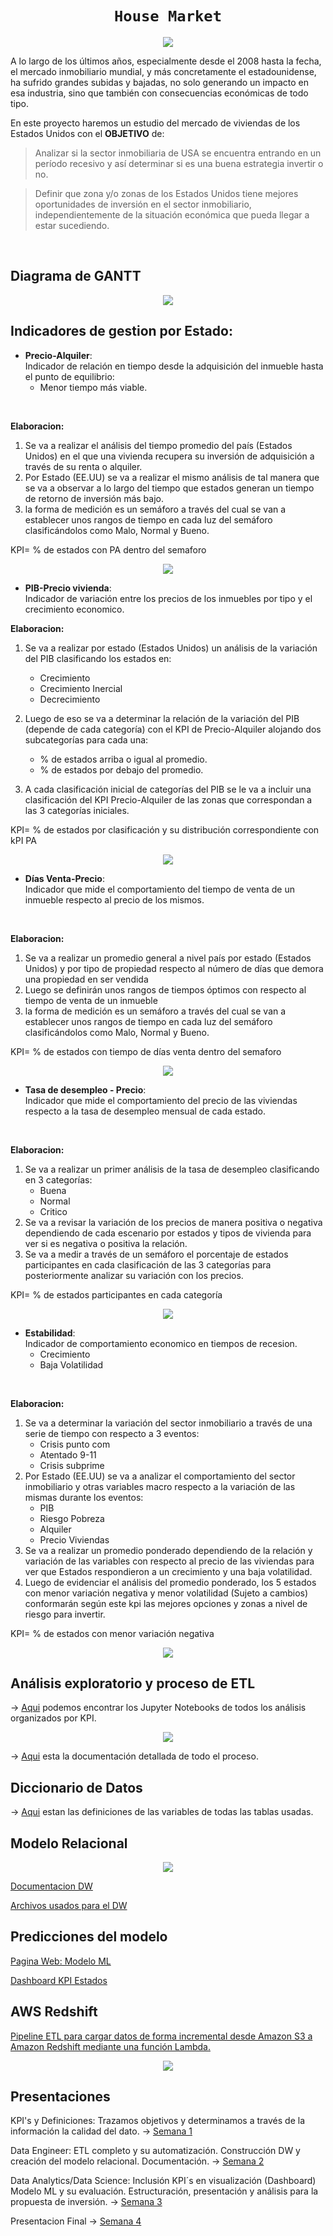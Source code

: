# <h1 align="center">**`House Market`**

<p align="center">
<img src="https://images.pexels.com/photos/1546168/pexels-photo-1546168.jpeg?cs=srgb&dl=pexels-david-mcbee-1546168.jpg&fm=jpg" 

</br>

A lo largo de los últimos años, especialmente desde el 2008 hasta la fecha, el mercado inmobiliario mundial, y más concretamente el estadounidense, ha sufrido grandes subidas y bajadas, no solo generando un impacto en esa industria, sino que también con consecuencias económicas de todo tipo.  

En este proyecto haremos un estudio del mercado de viviendas de los Estados Unidos con el **OBJETIVO** de:


> Analizar si la sector inmobiliaria de USA se encuentra entrando en un período recesivo y así determinar si es una buena estrategia invertir o no. 

> Definir que zona y/o zonas de los Estados Unidos tiene mejores oportunidades de  inversión en el sector inmobiliario, independientemente de la situación económica que pueda llegar a estar sucediendo. 

</br>

## Diagrama de GANTT

<p align="center">
<img src="image\Calendario.PNG">

</br>

## Indicadores de gestion por Estado:

* **Precio-Alquiler**:<br>
 Indicador de relación en tiempo desde la adquisición del inmueble hasta el punto de equilibrio:   
    * Menor tiempo más viable.
 <br>

**Elaboracion:**
1. Se va a realizar el análisis del tiempo promedio del país (Estados Unidos) en el que una vivienda recupera su inversión de adquisición a través de su renta o alquiler.
2. Por Estado (EE.UU) se va a realizar el mismo análisis de tal manera que se va a observar a lo largo del tiempo que estados generan un tiempo de retorno de inversión más bajo.
3. la forma de medición es un semáforo a través del cual se van a establecer unos rangos de tiempo en cada luz del semáforo clasificándolos como Malo, Normal y Bueno.

KPI= % de estados con PA dentro del semaforo

<p align="center">
<img src="image\precio_alquiler.PNG">


</br>

* **PIB-Precio vivienda**:<br>
 Indicador de variación entre los precios de los inmuebles por tipo y el crecimiento economico.
  <br>

**Elaboracion:**
1. Se va a realizar por estado (Estados Unidos) un análisis de la variación del PIB clasificando los estados en:
    * Crecimiento
    * Crecimiento Inercial
    * Decrecimiento

2. Luego de eso se va a determinar la relación de la variación del PIB (depende de cada categoría) con el KPI de Precio-Alquiler alojando dos subcategorías para cada una:
    * % de estados arriba o igual al promedio.
    * % de estados por debajo del promedio.

3. A cada clasificación inicial de categorías del PIB se le va a incluir una clasificación del KPI Precio-Alquiler de las zonas que correspondan a las 3 categorías iniciales.

KPI= % de estados por clasificación y su distribución correspondiente con kPI PA

<p align="center">
<img src="image\PBI_precio.PNG">

 </br>

* **Días Venta-Precio**:<br>
 Indicador que mide el comportamiento del tiempo de venta de un inmueble respecto al precio de los mismos.
 <br>

**Elaboracion:**
1. Se va a realizar un promedio general a nivel país por estado
(Estados Unidos) y por tipo de propiedad respecto al número de días que demora una propiedad en ser vendida
2. Luego se definirán unos rangos de tiempos óptimos con respecto al tiempo de venta de un inmueble
3. la forma de medición es un semáforo a través del cual se van a establecer unos rangos de tiempo en cada luz del semáforo clasificándolos como Malo, Normal y Bueno.

KPI= % de estados con tiempo de días venta dentro del semaforo

<p align="center">
<img src="image\dias_venta_precio.PNG">

 </br>

* **Tasa de desempleo - Precio**:<br>
 Indicador que mide el comportamiento del precio de las viviendas respecto a la tasa de desempleo mensual de cada estado.
 <br>

 **Elaboracion:**
 1. Se va a realizar un primer análisis de la tasa de desempleo clasificando en 3 categorías: 
    * Buena
    * Normal
    * Critico
2. Se va a revisar la variación de los precios de manera positiva o negativa dependiendo de cada escenario por estados y tipos de vivienda para ver si es negativa o positiva la relación.
3. Se va a medir a través de un semáforo el porcentaje de estados participantes en cada clasificación de las 3 categorías para posteriormente analizar su variación con los precios.

KPI= % de estados participantes en cada categoría

<p align="center">
<img src="image\desempleo precio.PNG">

</br>

* **Estabilidad**:<br>
Indicador de comportamiento economico en tiempos de recesion. <br>
    * Crecimiento
    * Baja Volatilidad
<br>

**Elaboracion:**
1. Se va a determinar la variación del sector inmobiliario a través de una serie de tiempo con respecto a 3 eventos: 
    * Crisis punto com 
    * Atentado 9-11 
    * Crisis subprime
2. Por Estado (EE.UU) se va a analizar el comportamiento del
sector inmobiliario y otras variables macro respecto a la
variación de las mismas durante los eventos:
    * PIB
    * Riesgo Pobreza
    * Alquiler
    * Precio Viviendas
3. Se va a realizar un promedio ponderado dependiendo de la relación y variación de las variables con respecto al precio de las viviendas para ver que Estados respondieron a un crecimiento y una baja volatilidad.
4. Luego de evidenciar el análisis del promedio ponderado, los
5 estados con menor variación negativa y menor volatilidad
(Sujeto a cambios) conformarán según este kpi las mejores
opciones y zonas a nivel de riesgo para invertir.

KPI= % de estados con menor variación negativa

<p align="center">
<img src="image\escalabilidad.PNG">

</br>


## Análisis exploratorio y proceso de ETL

 → [Aqui](https://github.com/JavieraArrieta/Housing_Market_PF/tree/main/EDA_ETL) podemos encontrar los Jupyter Notebooks de todos los análisis organizados por KPI.

<p align="center">
<img src="image\etl.PNG">

→ [Aqui](https://github.com/JavieraArrieta/Housing_Market_PF/blob/main/Presentaciones%20y%20Documentacion/Normalizaci%C3%B3n%2C%20transformaci%C3%B3n%20y%20limpieza%20de%20datos.pdf) esta la documentación detallada de todo el proceso.

## Diccionario de Datos

→ [Aqui](https://github.com/JavieraArrieta/Housing_Market_PF/blob/main/Diccionario%20de%20datos.pdf) estan las definiciones de las variables de todas las tablas usadas.


## Modelo Relacional

<p align="center">
<img src="image\ModeloRelacional.jpeg">

[Documentacion DW](https://github.com/JavieraArrieta/Housing_Market_PF/blob/main/Presentaciones%20y%20Documentacion/Documentaci%C3%B3nDataWareHouse.pdf)

[Archivos usados para el DW](https://github.com/JavieraArrieta/Housing_Market_PF/tree/main/DataWarehouse)

## Predicciones del modelo
[Pagina Web: Modelo ML](https://javieraarrieta-housi-ml-streamlitmodelomacroinmobiliario-7o1yd9.streamlit.app/)

[Dashboard KPI Estados](falta)

## AWS Redshift
[Pipeline ETL para cargar datos de forma incremental desde Amazon S3 a Amazon Redshift mediante una función Lambda.](https://github.com/JavieraArrieta/Housing_Market_PF/tree/main/DataWarehouse/s3%20lamda%20redshift)

<p align="center">
<img src="DataWarehouse\s3 lamda redshift\etl2.png">


## Presentaciones

KPI's y Definiciones: Trazamos objetivos y determinamos a través de la información la calidad del dato. → [Semana 1](https://github.com/JavieraArrieta/Housing_Market_PF/blob/main/Presentaciones%20y%20Documentacion/Presentaci%C3%B3n1.pdf) <br>


Data Engineer: ETL completo y su automatización. Construcción DW y creación del modelo relacional. Documentación. → [Semana 2](https://github.com/JavieraArrieta/Housing_Market_PF/blob/main/Presentaciones%20y%20Documentacion/Presentaci%C3%B3n%202.pdf)

Data Analytics/Data Science: Inclusión KPI´s en visualización (Dashboard) Modelo ML y su evaluación. Estructuración, presentación y
análisis para la propuesta de inversión.  → [Semana 3](Falta)

Presentacion Final  → [Semana 4](Falta)

